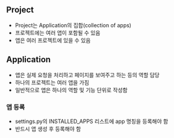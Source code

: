 ## Project

- Project는 Application의 집합(collection of apps)
- 프로젝트에는 여러 앱이 포함될 수 있음
- 앱은 여러 프로젝트에 있을 수 있음

## Application

- 앱은 실제 요청을 처리하고 페이지를 보여주고 하는 등의 역할 담당
- 하나의 프로젝트는 여러 앱을 가짐
- 일반적으로 앱은 하나의 역할 및 기능 단위로 작성함

### 앱 등록

- settings.py의 INSTALLED_APPS 리스트에 app 명칭을 등록해야 함
- 반드시 앱 생성 후 등록해야 함